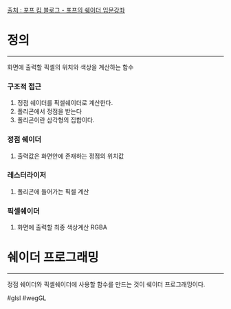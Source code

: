 [출처 : 포프 킴 블로그 - 포프의 쉐이더 입문강좌 ](https://blog.popekim.com/ko/2011/11/29/intro-to-shader-01-what-is-shader-part-1.html)

# 정의
---
화면에 출력할 픽셀의 위치와 색상을 계산하는 함수

### 구조적 접근
1. 정점 쉐이더를 픽셀쉐이더로 계산한다.
2. 폴리곤에서 정점을 받는다
3. 폴리곤이란 삼각형의 집합이다.

### 정점 쉐이더
1. 출력값은 화면안에 존재하는 정점의 위치값
### 레스터라이저
1. 폴리곤에 들어가는 픽셀 계산
### 픽셀쉐이더
1. 화면에 출력할 최종 색상계산 RGBA

# 쉐이더 프로그래밍
---
정점 쉐이더와 픽셀쉐이더에 사용할 함수를 만드는 것이 쉐이더 프로그래밍이다.

#glsl
#wegGL
